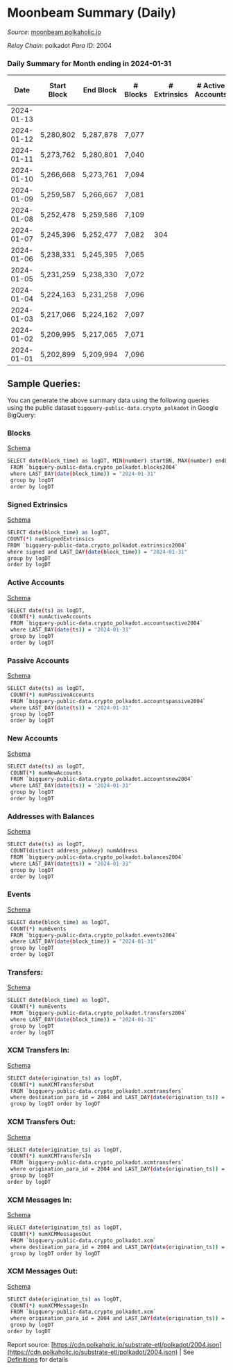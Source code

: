 # Moonbeam Summary (Daily)

_Source_: [moonbeam.polkaholic.io](https://moonbeam.polkaholic.io)

*Relay Chain*: polkadot
*Para ID*: 2004



### Daily Summary for Month ending in 2024-01-31


| Date    | Start Block | End Block | # Blocks | # Extrinsics | # Active Accounts | # Passive Accounts | # New Accounts | # Addresses | # Events  | # Transfers ($USD) | # XCM Transfers In ($USD) | # XCM Transfers Out ($USD) | # XCM In | # XCM Out | Issues |
|---------|-------------|-----------|----------|--------------|-------------------|--------------------|----------------|-------------|-----------|--------------------|---------------------------|----------------------------|----------|-----------|--------|
| 2024-01-13 |  |  |  |  |  |  |  |  |  |   | 101 ($461,207.58) | 50 ($14,096.88) | 151 | 85 |  |
| 2024-01-12 | 5,280,802 | 5,287,878 | 7,077 |  |  |  |  |  |  |   | 124 ($181,320.26) | 66 ($145,901.92) | 163 | 133 |  |
| 2024-01-11 | 5,273,762 | 5,280,801 | 7,040 |  |  |  |  |  |  |   | 122 ($349,313.46) | 73 ($58,574.41) | 197 | 194 |  |
| 2024-01-10 | 5,266,668 | 5,273,761 | 7,094 |  |  |  |  |  |  |   | 203 ($688,277.68) | 124 ($86,263.85) | 276 | 262 |  |
| 2024-01-09 | 5,259,587 | 5,266,667 | 7,081 |  |  |  |  |  |  |   | 161 ($345,098.60) | 109 ($82,472.81) | 223 | 226 |  |
| 2024-01-08 | 5,252,478 | 5,259,586 | 7,109 |  |  |  |  |  |  |   | 147 ($483,266.06) | 75 ($49,014.01) | 223 | 219 |  |
| 2024-01-07 | 5,245,396 | 5,252,477 | 7,082 | 304 |  |  |  | 1,703,654 | 1,369,858 | 66,717 ($5,744,800.64) | 105 ($850,727.20) | 66 ($149,979.64) | 164 | 172 |  |
| 2024-01-06 | 5,238,331 | 5,245,395 | 7,065 |  |  |  |  |  |  |   | 149 ($294,453.36) | 146 ($58,769.85) | 227 | 240 |  |
| 2024-01-05 | 5,231,259 | 5,238,330 | 7,072 |  |  |  |  |  |  |   | 142 ($271,679.31) | 60 ($84,364.05) | 199 | 159 |  |
| 2024-01-04 | 5,224,163 | 5,231,258 | 7,096 |  |  |  |  |  |  |   | 151 ($298,168.09) | 66 ($54,419.98) | 230 | 186 |  |
| 2024-01-03 | 5,217,066 | 5,224,162 | 7,097 |  |  |  |  |  |  |   | 268 ($1,102,289.33) | 140 ($195,283.82) | 349 | 327 |  |
| 2024-01-02 | 5,209,995 | 5,217,065 | 7,071 |  |  |  |  |  |  |   | 209 ($615,367.24) | 107 ($94,167.72) | 188 | 186 |  |
| 2024-01-01 | 5,202,899 | 5,209,994 | 7,096 |  |  |  |  |  |  |   | 96 ($171,179.66) | 45 ($40,175.74) | 100 | 89 |  |

## Sample Queries:
You can generate the above summary data using the following queries using the public dataset `bigquery-public-data.crypto_polkadot` in Google BigQuery:


### Blocks 

[Schema](https://github.com/colorfulnotion/substrate-etl/blob/main/schema/blocks.json)

```bash
SELECT date(block_time) as logDT, MIN(number) startBN, MAX(number) endBN, COUNT(*) numBlocks 
 FROM `bigquery-public-data.crypto_polkadot.blocks2004`  
 where LAST_DAY(date(block_time)) = "2024-01-31" 
 group by logDT 
 order by logDT
```

### Signed Extrinsics 

[Schema](https://github.com/colorfulnotion/substrate-etl/blob/main/schema/extrinsics.json)

```bash
SELECT date(block_time) as logDT, 
COUNT(*) numSignedExtrinsics 
FROM `bigquery-public-data.crypto_polkadot.extrinsics2004`  
where signed and LAST_DAY(date(block_time)) = "2024-01-31" 
group by logDT 
order by logDT
```

### Active Accounts 

[Schema](https://github.com/colorfulnotion/substrate-etl/blob/main/schema/accountsactive.json)

```bash
SELECT date(ts) as logDT, 
 COUNT(*) numActiveAccounts 
 FROM `bigquery-public-data.crypto_polkadot.accountsactive2004` 
 where LAST_DAY(date(ts)) = "2024-01-31" 
 group by logDT 
 order by logDT
```

### Passive Accounts 

[Schema](https://github.com/colorfulnotion/substrate-etl/blob/main/schema/accountspassive.json)

```bash
SELECT date(ts) as logDT, 
 COUNT(*) numPassiveAccounts 
 FROM `bigquery-public-data.crypto_polkadot.accountspassive2004` 
 where LAST_DAY(date(ts)) = "2024-01-31" 
 group by logDT 
 order by logDT
```

### New Accounts 

[Schema](https://github.com/colorfulnotion/substrate-etl/blob/main/schema/accountsnew.json)

```bash
SELECT date(ts) as logDT, 
 COUNT(*) numNewAccounts 
 FROM `bigquery-public-data.crypto_polkadot.accountsnew2004` 
 where LAST_DAY(date(ts)) = "2024-01-31" 
 group by logDT
 order by logDT
```

### Addresses with Balances 

[Schema](https://github.com/colorfulnotion/substrate-etl/blob/main/schema/balances.json)

```bash
SELECT date(ts) as logDT,
 COUNT(distinct address_pubkey) numAddress 
 FROM `bigquery-public-data.crypto_polkadot.balances2004` 
 where LAST_DAY(date(ts)) = "2024-01-31" 
 group by logDT 
 order by logDT
```

### Events 

[Schema](https://github.com/colorfulnotion/substrate-etl/blob/main/schema/events.json)

```bash
SELECT date(block_time) as logDT, 
 COUNT(*) numEvents 
 FROM `bigquery-public-data.crypto_polkadot.events2004` 
 where LAST_DAY(date(block_time)) = "2024-01-31" 
 group by logDT 
 order by logDT
```

### Transfers:

[Schema](https://github.com/colorfulnotion/substrate-etl/blob/main/schema/transfers.json)

```bash
SELECT date(block_time) as logDT, 
 COUNT(*) numEvents 
 FROM `bigquery-public-data.crypto_polkadot.transfers2004` 
 where LAST_DAY(date(block_time)) = "2024-01-31" 
 group by logDT 
 order by logDT
```

### XCM Transfers In: 

[Schema](https://github.com/colorfulnotion/substrate-etl/blob/main/schema/xcmtransfers.json)

```bash
SELECT date(origination_ts) as logDT, 
 COUNT(*) numXCMTransfersOut 
 FROM `bigquery-public-data.crypto_polkadot.xcmtransfers` 
 where destination_para_id = 2004 and LAST_DAY(date(origination_ts)) = "2024-01-31" 
 group by logDT order by logDT
```

### XCM Transfers Out: 

[Schema](https://github.com/colorfulnotion/substrate-etl/blob/main/schema/xcmtransfers.json)

```bash
SELECT date(origination_ts) as logDT, 
 COUNT(*) numXCMTransfersIn 
 FROM `bigquery-public-data.crypto_polkadot.xcmtransfers` 
 where origination_para_id = 2004 and LAST_DAY(date(origination_ts)) = "2024-01-31" 
 group by logDT 
order by logDT
```

### XCM Messages In: 

[Schema](https://github.com/colorfulnotion/substrate-etl/blob/main/schema/xcm.json)

```bash
SELECT date(origination_ts) as logDT, 
 COUNT(*) numXCMMessagesOut 
 FROM `bigquery-public-data.crypto_polkadot.xcm` 
 where destination_para_id = 2004 and LAST_DAY(date(origination_ts)) = "2024-01-31" 
 group by logDT order by logDT
```

### XCM Messages Out: 

[Schema](https://github.com/colorfulnotion/substrate-etl/blob/main/schema/xcm.json)

```bash
SELECT date(origination_ts) as logDT, 
 COUNT(*) numXCMMessagesIn 
 FROM `bigquery-public-data.crypto_polkadot.xcm` 
 where origination_para_id = 2004 and LAST_DAY(date(origination_ts)) = "2024-01-31" 
 group by logDT 
order by logDT
```


Report source: [https://cdn.polkaholic.io/substrate-etl/polkadot/2004.json](https://cdn.polkaholic.io/substrate-etl/polkadot/2004.json) | See [Definitions](/DEFINITIONS.md) for details
